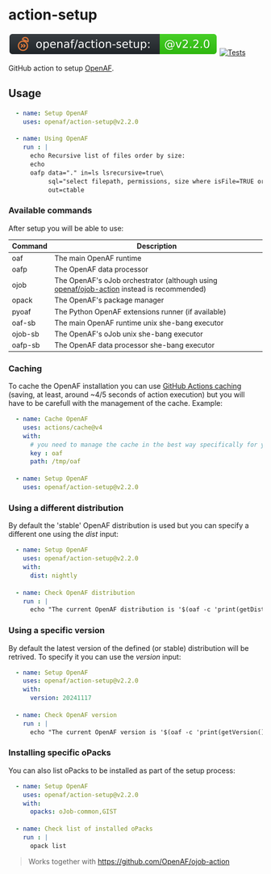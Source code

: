 # action-setup

![version](.github/ojobs/version.svg) [![Tests](https://github.com/OpenAF/action-setup/actions/workflows/tests.yml/badge.svg)](https://github.com/OpenAF/action-setup/actions/workflows/tests.yml)

GitHub action to setup [OpenAF](https://docs.openaf.io).

## Usage

```yaml
  - name: Setup OpenAF
    uses: openaf/action-setup@v2.2.0

  - name: Using OpenAF
    run : |
      echo Recursive list of files order by size:
      echo
      oafp data="." in=ls lsrecursive=true\
           sql="select filepath, permissions, size where isFile=TRUE order by size desc"\
           out=ctable
```

### Available commands

After setup you will be able to use:

| Command | Description |
|---------|-------------|
| oaf     | The main OpenAF runtime |
| oafp    | The OpenAF data processor |
| ojob    | The OpenAF's oJob orchestrator (although using [openaf/ojob-action](https://github.com/OpenAF/ojob-action) instead is recommended) |
| opack   | The OpenAF's package manager |
| pyoaf   | The Python OpenAF extensions runner (if available) |
| oaf-sb  | The main OpenAF runtime unix she-bang executor |
| ojob-sb | The OpenAF's oJob unix she-bang executor |
| oafp-sb | The OpenAF data processor she-bang executor |

### Caching

To cache the OpenAF installation you can use [GitHub Actions caching](https://docs.github.com/en/actions/using-workflows/caching-dependencies-to-speed-up-workflows) (saving, at least, around ~4/5 seconds of action execution) but you will have to be carefull with the management of the cache. Example:

```yaml
  - name: Cache OpenAF
    uses: actions/cache@v4
    with:
      # you need to manage the cache in the best way specifically for your case
      key : oaf
      path: /tmp/oaf

  - name: Setup OpenAF
    uses: openaf/action-setup@v2.2.0
```

### Using a different distribution

By default the 'stable' OpenAF distribution is used but you can specify a different one using the _dist_ input:

```yaml
  - name: Setup OpenAF
    uses: openaf/action-setup@v2.2.0
    with:
      dist: nightly

  - name: Check OpenAF distribution
    run : |
      echo "The current OpenAF distribution is '$(oaf -c 'print(getDistribution())')'"
```

### Using a specific version

By default the latest version of the defined (or stable) distribution will be retrived. To specify it you can use the _version_ input:

```yaml
  - name: Setup OpenAF
    uses: openaf/action-setup@v2.2.0
    with:
      version: 20241117

  - name: Check OpenAF version
    run : |
      echo "The current OpenAF version is '$(oaf -c 'print(getVersion())')'"
```

### Installing specific oPacks

You can also list oPacks to be installed as part of the setup process:

```yaml
  - name: Setup OpenAF
    uses: openaf/action-setup@v2.2.0
    with:
      opacks: oJob-common,GIST

  - name: Check list of installed oPacks
    run : |
      opack list
```

> Works together with https://github.com/OpenAF/ojob-action
